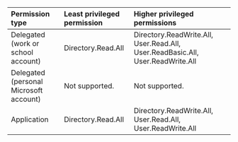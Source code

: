 |Permission type|Least privileged permission|Higher privileged permissions|
|:---|:---|:---|
|Delegated (work or school account)|Directory.Read.All|Directory.ReadWrite.All, User.Read.All, User.ReadBasic.All, User.ReadWrite.All|
|Delegated (personal Microsoft account)|Not supported.|Not supported.|
|Application|Directory.Read.All|Directory.ReadWrite.All, User.Read.All, User.ReadWrite.All|

